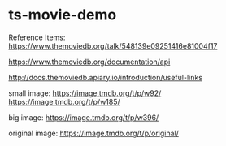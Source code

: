 ts-movie-demo
=============

Reference Items:
https://www.themoviedb.org/talk/548139e09251416e81004f17

https://www.themoviedb.org/documentation/api

http://docs.themoviedb.apiary.io/introduction/useful-links


small image:
https://image.tmdb.org/t/p/w92/
https://image.tmdb.org/t/p/w185/

big image:
https://image.tmdb.org/t/p/w396/

original image:
https://image.tmdb.org/t/p/original/